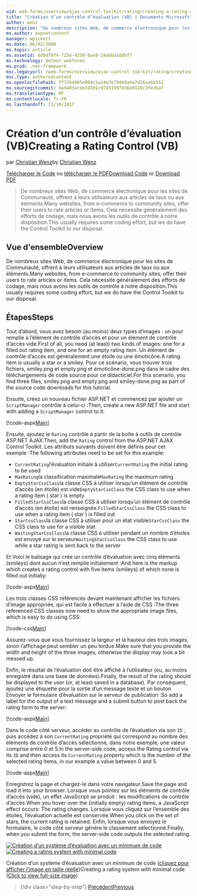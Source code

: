 ```yaml
---
uid: web-forms/overview/ajax-control-toolkit/rating/creating-a-rating-control-vb
title: "Création d’un contrôle d’évaluation (VB) | Documents Microsoft"
author: wenz
description: "De nombreux sites Web, de commerce électronique pour les sites de Communauté, offrent à leurs utilisateurs aux articles de taux ou aux éléments. Cela nécessite généralement des efforts de codage, mais nous avons le..."
ms.author: aspnetcontent
manager: wpickett
ms.date: 06/02/2008
ms.topic: article
ms.assetid: 6d0d70f4-725e-4258-8ae8-24a6ba1ddbf7
ms.technology: dotnet-webforms
ms.prod: .net-framework
msc.legacyurl: /web-forms/overview/ajax-control-toolkit/rating/creating-a-rating-control-vb
msc.type: authoredcontent
ms.openlocfilehash: ff3394865e084c5a24e7e79469a4a7d26aabb552
ms.sourcegitcommit: 9a9483aceb34591c97451997036a9120c3fe2baf
ms.translationtype: MT
ms.contentlocale: fr-FR
ms.lasthandoff: 11/10/2017
---
```

<a name="creating-a-rating-control-vb"></a><span data-ttu-id="25f8f-104">Création d’un contrôle d’évaluation (VB)</span><span class="sxs-lookup"><span data-stu-id="25f8f-104">Creating a Rating Control (VB)</span></span>
====================
<span data-ttu-id="25f8f-105">par [Christian Wenz](https://github.com/wenz)</span><span class="sxs-lookup"><span data-stu-id="25f8f-105">by [Christian Wenz](https://github.com/wenz)</span></span>

<span data-ttu-id="25f8f-106">[Télécharger le Code](http://download.microsoft.com/download/9/3/f/93f8daea-bebd-4821-833b-95205389c7d0/rating0.vb.zip) ou [télécharger le PDF](http://download.microsoft.com/download/2/d/c/2dc10e34-6983-41d4-9c08-f78f5387d32b/rating0VB.pdf)</span><span class="sxs-lookup"><span data-stu-id="25f8f-106">[Download Code](http://download.microsoft.com/download/9/3/f/93f8daea-bebd-4821-833b-95205389c7d0/rating0.vb.zip) or [Download PDF](http://download.microsoft.com/download/2/d/c/2dc10e34-6983-41d4-9c08-f78f5387d32b/rating0VB.pdf)</span></span>

> <span data-ttu-id="25f8f-107">De nombreux sites Web, de commerce électronique pour les sites de Communauté, offrent à leurs utilisateurs aux articles de taux ou aux éléments.</span><span class="sxs-lookup"><span data-stu-id="25f8f-107">Many websites, from e-commerce to community sites, offer their users to rate articles or items.</span></span> <span data-ttu-id="25f8f-108">Cela nécessite généralement des efforts de codage, mais nous avons les outils de contrôle à notre disposition.</span><span class="sxs-lookup"><span data-stu-id="25f8f-108">This usually requires some coding effort, but we do have the Control Toolkit to our disposal.</span></span>


## <a name="overview"></a><span data-ttu-id="25f8f-109">Vue d'ensemble</span><span class="sxs-lookup"><span data-stu-id="25f8f-109">Overview</span></span>

<span data-ttu-id="25f8f-110">De nombreux sites Web, de commerce électronique pour les sites de Communauté, offrent à leurs utilisateurs aux articles de taux ou aux éléments.</span><span class="sxs-lookup"><span data-stu-id="25f8f-110">Many websites, from e-commerce to community sites, offer their users to rate articles or items.</span></span> <span data-ttu-id="25f8f-111">Cela nécessite généralement des efforts de codage, mais nous avons les outils de contrôle à notre disposition.</span><span class="sxs-lookup"><span data-stu-id="25f8f-111">This usually requires some coding effort, but we do have the Control Toolkit to our disposal.</span></span>

## <a name="steps"></a><span data-ttu-id="25f8f-112">Étapes</span><span class="sxs-lookup"><span data-stu-id="25f8f-112">Steps</span></span>

<span data-ttu-id="25f8f-113">Tout d’abord, vous avez besoin (au moins) deux types d’images : un pour remplie à l’élément de contrôle d’accès et pour un élément de contrôle d’accès vide.</span><span class="sxs-lookup"><span data-stu-id="25f8f-113">First of all, you need (at least) two kinds of images: one for a filled out rating item, and one for an empty rating item.</span></span> <span data-ttu-id="25f8f-114">Un élément de contrôle d’accès est généralement une étoile ou une émoticône.</span><span class="sxs-lookup"><span data-stu-id="25f8f-114">A rating item is usually a star or a smiley.</span></span> <span data-ttu-id="25f8f-115">Pour ce scénario, vous trouver trois fichiers, smiley.png et empty.png et émoticône-done.png dans le cadre des téléchargements de code source pour ce didacticiel.</span><span class="sxs-lookup"><span data-stu-id="25f8f-115">For this scenario, you find three files, smiley.png and empty.png and smiley-done.png as part of the source code downloads for this tutorial.</span></span>

<span data-ttu-id="25f8f-116">Ensuite, créez un nouveau fichier ASP.NET et commencez par ajouter un `ScriptManager` contrôle à celui-ci :</span><span class="sxs-lookup"><span data-stu-id="25f8f-116">Then, create a new ASP.NET file and start with adding a `ScriptManager` control to it:</span></span>

[!code-aspx[Main](creating-a-rating-control-vb/samples/sample1.aspx)]

<span data-ttu-id="25f8f-117">Ensuite, ajoutez le `Rating` contrôle à partir de la boîte à outils de contrôle ASP.NET AJAX.</span><span class="sxs-lookup"><span data-stu-id="25f8f-117">Then, add the `Rating` control from the ASP.NET AJAX Control Toolkit.</span></span> <span data-ttu-id="25f8f-118">Les attributs suivants doivent être définis pour cet exemple :</span><span class="sxs-lookup"><span data-stu-id="25f8f-118">The following attributes need to be set for this example:</span></span>

- <span data-ttu-id="25f8f-119">`CurrentRating`l’évaluation initiale à utiliser</span><span class="sxs-lookup"><span data-stu-id="25f8f-119">`CurrentRating` the initial rating to be used</span></span>
- <span data-ttu-id="25f8f-120">`MaxRating`la classification maximale</span><span class="sxs-lookup"><span data-stu-id="25f8f-120">`MaxRating` the maximum rating</span></span>
- <span data-ttu-id="25f8f-121">`EmptyStarCssClass`la classe CSS à utiliser lorsqu’un élément de contrôle d’accès (en étoile) est vide</span><span class="sxs-lookup"><span data-stu-id="25f8f-121">`EmptyStarCssClass` the CSS class to use when a rating item ( star ) is empty</span></span>
- <span data-ttu-id="25f8f-122">`FilledStarCssClass`la classe CSS à utiliser lorsqu’un élément de contrôle d’accès (en étoile) est renseignée.</span><span class="sxs-lookup"><span data-stu-id="25f8f-122">`FilledStarCssClass` the CSS class to use when a rating item ( star ) is filled out</span></span>
- <span data-ttu-id="25f8f-123">`StarCssClass`la classe CSS à utiliser pour un état visible</span><span class="sxs-lookup"><span data-stu-id="25f8f-123">`StarCssClass` the CSS class to use for a visible stat</span></span>
- <span data-ttu-id="25f8f-124">`WaitingStarCssClass`la classe CSS à utiliser pendant un nombre d’étoiles est envoyé sur le serveur</span><span class="sxs-lookup"><span data-stu-id="25f8f-124">`WaitingStarCssClass` the CSS class to use while a star rating is sent back to the server</span></span>

<span data-ttu-id="25f8f-125">Et Voici le balisage qui crée un contrôle d’évaluation avec cinq éléments (smileys) dont aucun n’est remplie initialement :</span><span class="sxs-lookup"><span data-stu-id="25f8f-125">And here is the markup which creates a rating control with five items (smileys) of which none is filled out initially:</span></span>

[!code-aspx[Main](creating-a-rating-control-vb/samples/sample2.aspx)]

<span data-ttu-id="25f8f-126">Les trois classes CSS référencés devant maintenant afficher les fichiers d’image appropriée, qui est facile à effectuer à l’aide de CSS :</span><span class="sxs-lookup"><span data-stu-id="25f8f-126">The three referenced CSS classes now need to show the appropriate image files, which is easy to do using CSS:</span></span>

[!code-css[Main](creating-a-rating-control-vb/samples/sample3.css)]

<span data-ttu-id="25f8f-127">Assurez-vous que vous fournissez la largeur et la hauteur des trois images, sinon l’affichage peut sembler un peu tordue.</span><span class="sxs-lookup"><span data-stu-id="25f8f-127">Make sure that you provide the width and height of the three images, otherwise the display may look a bit messed up.</span></span>

<span data-ttu-id="25f8f-128">Enfin, le résultat de l’évaluation doit être affiché à l’utilisateur (ou, au moins enregistré dans une base de données).</span><span class="sxs-lookup"><span data-stu-id="25f8f-128">Finally, the result of the rating should be displayed to the user (or, at least saved in a database).</span></span> <span data-ttu-id="25f8f-129">Par conséquent, ajoutez une étiquette pour la sortie d’un message texte et un bouton Envoyer le formulaire d’évaluation sur le serveur de publication :</span><span class="sxs-lookup"><span data-stu-id="25f8f-129">So add a label for the output of a text message and a submit button to post back the rating form to the server:</span></span>

[!code-aspx[Main](creating-a-rating-control-vb/samples/sample4.aspx)]

<span data-ttu-id="25f8f-130">Dans le code côté serveur, accéder au contrôle de l’évaluation via son `ID` , puis accédez à son `CurrentRating` propriété qui correspond au nombre des éléments de contrôle d’accès sélectionné, dans notre exemple, une valeur comprise entre 0 et 5.</span><span class="sxs-lookup"><span data-stu-id="25f8f-130">In the server-side code, access the Rating control via its `ID` and then access its `CurrentRating` property which is the number of the selected rating items, in our example a value between 0 and 5.</span></span>

[!code-aspx[Main](creating-a-rating-control-vb/samples/sample5.aspx)]

<span data-ttu-id="25f8f-131">Enregistrez la page et chargez-le dans votre navigateur.</span><span class="sxs-lookup"><span data-stu-id="25f8f-131">Save the page and load it into your browser.</span></span> <span data-ttu-id="25f8f-132">Lorsque vous pointez sur les éléments de contrôle d’accès (vide), un effet JavaScript se produit : les modifications de contrôle d’accès.</span><span class="sxs-lookup"><span data-stu-id="25f8f-132">When you hover over the (initially empty) rating items, a JavaScript effect occurs: The rating changes.</span></span> <span data-ttu-id="25f8f-133">Lorsque vous cliquez sur l’ensemble des étoiles, l’évaluation actuelle est conservée.</span><span class="sxs-lookup"><span data-stu-id="25f8f-133">When you click on the set of stars, the current rating is retained.</span></span> <span data-ttu-id="25f8f-134">Enfin, lorsque vous envoyez le formulaire, le code côté serveur génère le classement sélectionné.</span><span class="sxs-lookup"><span data-stu-id="25f8f-134">Finally, when you submit the form, the server-side code outputs the selected rating.</span></span>


<span data-ttu-id="25f8f-135">[![Création d’un système d’évaluation avec un minimum de code](creating-a-rating-control-vb/_static/image2.png)](creating-a-rating-control-vb/_static/image1.png)</span><span class="sxs-lookup"><span data-stu-id="25f8f-135">[![Creating a rating system with minimal code](creating-a-rating-control-vb/_static/image2.png)](creating-a-rating-control-vb/_static/image1.png)</span></span>

<span data-ttu-id="25f8f-136">Création d’un système d’évaluation avec un minimum de code ([cliquez pour afficher l’image en taille réelle](creating-a-rating-control-vb/_static/image3.png))</span><span class="sxs-lookup"><span data-stu-id="25f8f-136">Creating a rating system with minimal code ([Click to view full-size image](creating-a-rating-control-vb/_static/image3.png))</span></span>

>[!div class="step-by-step"]
[<span data-ttu-id="25f8f-137">Précédent</span><span class="sxs-lookup"><span data-stu-id="25f8f-137">Previous</span></span>](creating-a-rating-control-cs.md)
